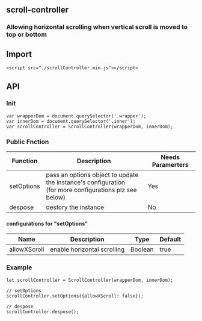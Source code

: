 ## scroll-controller
### Allowing horizontal scrolling when vertical scroll is moved to top or bottom

## Import

```
<script src="./scrollController.min.js"></script>
```

## API

### Init

```
var wrapperDom = document.querySelector('.wrapper');
var innerDom = document.querySelector('.inner');
var scrollController = ScrollController(wrapperDom, innerDom);
```

### Public Fnction
|Function|Description|Needs Paramerters|
|-|-|-|
|setOptions|pass an options object to update the instance's configuration<br/> (for more configurations plz see below)|Yes|
|despose|destory the instance|No|

#### configurations for "setOptions"
|Name|Description|Type|Default|
|-|-|-|-|
|allowXScroll|enable horizontal scrolling|Boolean|true|


### Example
```
let scrollController = ScrollController(wrapperDom, innerDom);
```

```
// setOptions
scrollController.setOptions({allowXScroll: false});
```

```
// despose
scrollController.despose();
```
